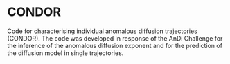 # CONDOR
Code for characterising individual anomalous diffusion trajectories (CONDOR). The code was developed in response of the AnDi Challenge for the inference of the anomalous diffusion exponent and for the prediction of the diffusion model in single trajectories.
